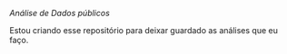 *Análise de Dados públicos*

Estou criando esse repositório para deixar guardado as análises que eu faço.
